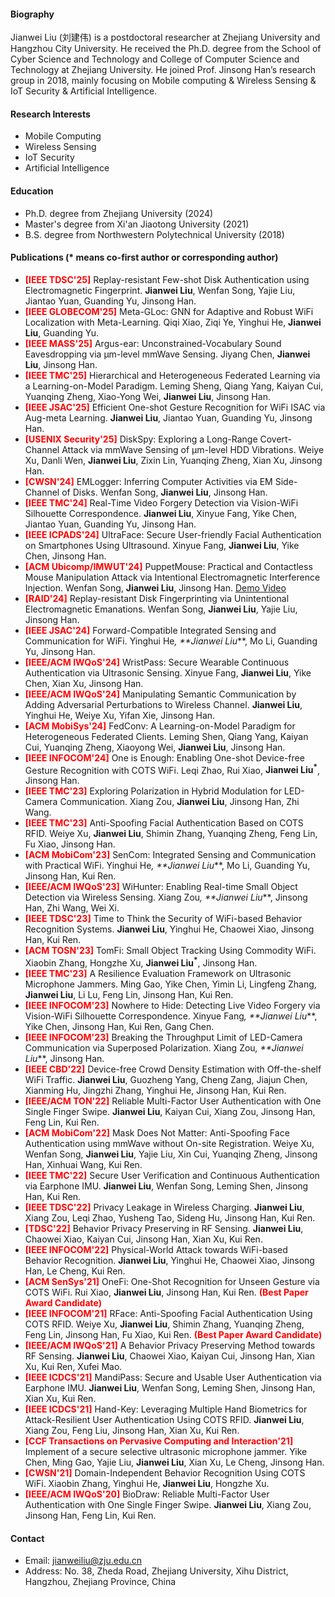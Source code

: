 #### Biography
Jianwei Liu (刘建伟) is a postdoctoral researcher at Zhejiang University and Hangzhou City University. He received the Ph.D. degree from the School of Cyber Science and Technology and College of Computer Science and Technology at Zhejiang University. He joined Prof. Jinsong Han’s research group in 2018, mainly focusing on Mobile computing & Wireless Sensing & IoT Security & Artificial Intelligence. 

#### Research Interests
-  Mobile Computing
-  Wireless Sensing
-  IoT Security
-  Artificial Intelligence


#### Education
- Ph.D. degree from Zhejiang University (2024)
- Master's degree from Xi'an Jiaotong University (2021)
- B.S. degree from Northwestern Polytechnical University (2018)

#### Publications (* means co-first author or corresponding author)
- **<font color="Red">[IEEE TDSC'25]</font>** Replay-resistant Few-shot Disk Authentication using Electromagnetic Fingerprint. **Jianwei Liu**, Wenfan Song, Yajie Liu, Jiantao Yuan, Guanding Yu, Jinsong Han.
- **<font color="Red">[IEEE GLOBECOM'25]</font>** Meta-GLoc: GNN for Adaptive and Robust WiFi Localization with Meta-Learning. Qiqi Xiao, Ziqi Ye, Yinghui He, **Jianwei Liu**, Guanding Yu.
- **<font color="Red">[IEEE MASS'25]</font>** Argus-ear: Unconstrained-Vocabulary Sound Eavesdropping via μm-level mmWave Sensing. Jiyang Chen, **Jianwei Liu**, Jinsong Han.
- **<font color="Red">[IEEE TMC'25]</font>** Hierarchical and Heterogeneous Federated Learning via a Learning-on-Model Paradigm. Leming Sheng, Qiang Yang, Kaiyan Cui, Yuanqing Zheng, Xiao-Yong Wei, **Jianwei Liu**, Jinsong Han.
- **<font color="Red">[IEEE JSAC'25]</font>** Efficient One-shot Gesture Recognition for WiFi ISAC via Aug-meta Learning. **Jianwei Liu**, Jiantao Yuan, Guanding Yu, Jinsong Han.
- **<font color="Red">[USENIX Security'25]</font>** DiskSpy: Exploring a Long-Range Covert-Channel Attack via mmWave Sensing of μm-level HDD Vibrations. Weiye Xu, Danli Wen, **Jianwei Liu**, Zixin Lin, Yuanqing Zheng, Xian Xu, Jinsong Han.
- **<font color="Red">[CWSN'24]</font>** EMLogger: Inferring Computer Activities via EM Side-Channel of Disks. Wenfan Song, **Jianwei Liu**, Jinsong Han.
- **<font color="Red">[IEEE TMC'24]</font>** Real-Time Video Forgery Detection via Vision-WiFi Silhouette Correspondence. **Jianwei Liu**, Xinyue Fang, Yike Chen, Jiantao Yuan, Guanding Yu, Jinsong Han.
- **<font color="Red">[IEEE ICPADS'24]</font>** UltraFace: Secure User-friendly Facial Authentication on Smartphones Using Ultrasound. Xinyue Fang, **Jianwei Liu**, Yike Chen, Jinsong Han.
- **<font color="Red">[ACM Ubicomp/IMWUT'24]</font>** PuppetMouse: Practical and Contactless Mouse Manipulation Attack via Intentional Electromagnetic Interference Injection. Wenfan Song, **Jianwei Liu**, Jinsong Han. [Demo Video](https://files.catbox.moe/ou5xdw.mp4)
- **<font color="Red">[RAID'24]</font>** Replay-resistant Disk Fingerprinting via Unintentional Electromagnetic Emanations. Wenfan Song, **Jianwei Liu**, Yajie Liu, Jinsong Han.
- **<font color="Red">[IEEE JSAC'24]</font>** Forward-Compatible Integrated Sensing and Communication for WiFi. Yinghui He<sup>*</sup>, **Jianwei Liu<sup>*</sup>**, Mo Li, Guanding Yu, Jinsong Han.
- **<font color="Red">[IEEE/ACM IWQoS'24]</font>** WristPass: Secure Wearable Continuous Authentication via Ultrasonic Sensing. Xinyue Fang, **Jianwei Liu**, Yike Chen, Xian Xu, Jinsong Han.
- **<font color="Red">[IEEE/ACM IWQoS'24]</font>** Manipulating Semantic Communication by Adding Adversarial Perturbations to Wireless Channel. **Jianwei Liu**, Yinghui He, Weiye Xu, Yifan Xie, Jinsong Han.
- **<font color="Red">[ACM MobiSys'24]</font>** FedConv: A Learning-on-Model Paradigm for Heterogeneous Federated Clients. Leming Shen, Qiang Yang, Kaiyan Cui, Yuanqing Zheng, Xiaoyong Wei, **Jianwei Liu**, Jinsong Han.
- **<font color="Red">[IEEE INFOCOM'24]</font>** One is Enough: Enabling One-shot Device-free Gesture Recognition with COTS WiFi. Leqi Zhao, Rui Xiao, **Jianwei Liu<sup>*</sup>**, Jinsong Han.
- **<font color="Red">[IEEE TMC'23]</font>** Exploring Polarization in Hybrid Modulation for LED-Camera Communication. Xiang Zou, **Jianwei Liu**, Jinsong Han, Zhi Wang.
- **<font color="Red">[IEEE TMC'23]</font>** Anti-Spoofing Facial Authentication Based on COTS RFID. Weiye Xu, **Jianwei Liu**, Shimin Zhang, Yuanqing Zheng, Feng Lin, Fu Xiao, Jinsong Han.
- **<font color="Red">[ACM MobiCom'23]</font>** SenCom: Integrated Sensing and Communication with Practical WiFi. Yinghui He<sup>*</sup>, **Jianwei Liu<sup>*</sup>**, Mo Li, Guanding Yu, Jinsong Han, Kui Ren.
- **<font color="Red">[IEEE/ACM IWQoS'23]</font>** WiHunter: Enabling Real-time Small Object Detection via Wireless Sensing. Xiang Zou<sup>*</sup>, **Jianwei Liu<sup>*</sup>**, Jinsong Han, Zhi Wang, Wei Xi.
- **<font color="Red">[IEEE TDSC'23]</font>** Time to Think the Security of WiFi-based Behavior Recognition Systems. **Jianwei Liu**, Yinghui He, Chaowei Xiao, Jinsong Han, Kui Ren.
- **<font color="Red">[ACM TOSN'23]</font>** TomFi: Small Object Tracking Using Commodity WiFi. Xiaobin Zhang, Hongzhe Xu, **Jianwei Liu<sup>*</sup>**, Jinsong Han.
- **<font color="Red">[IEEE TMC'23]</font>** A Resilience Evaluation Framework on Ultrasonic Microphone Jammers. Ming Gao, Yike Chen, Yimin Li, Lingfeng Zhang, **Jianwei Liu**, Li Lu, Feng Lin, Jinsong Han, Kui Ren.
- **<font color="Red">[IEEE INFOCOM'23]</font>** Nowhere to Hide: Detecting Live Video Forgery via Vision-WiFi Silhouette Correspondence. Xinyue Fang<sup>*</sup>, **Jianwei Liu<sup>*</sup>**, Yike Chen, Jinsong Han, Kui Ren, Gang Chen.
- **<font color="Red">[IEEE INFOCOM'23]</font>** Breaking the Throughput Limit of LED-Camera Communication via Superposed Polarization. Xiang Zou<sup>*</sup>, **Jianwei Liu<sup>*</sup>**, Jinsong Han.
- **<font color="Red">[IEEE CBD'22]</font>** Device-free Crowd Density Estimation with Off-the-shelf WiFi Traffic. **Jianwei Liu**, Guozheng Yang, Cheng Zang, Jiajun Chen, Xianming Hu, Jingzhi Zhang, Yinghui He, Jinsong Han, Kui Ren.
- **<font color="Red">[IEEE/ACM TON'22]</font>** Reliable Multi-Factor User Authentication with One Single Finger Swipe. **Jianwei Liu**, Kaiyan Cui, Xiang Zou, Jinsong Han, Feng Lin, Kui Ren.
- **<font color="Red">[ACM MobiCom'22]</font>** Mask Does Not Matter: Anti-Spoofing Face Authentication using mmWave without On-site Registration. Weiye Xu, Wenfan Song, **Jianwei Liu**, Yajie Liu, Xin Cui, Yuanqing Zheng, Jinsong Han, Xinhuai Wang, Kui Ren.
- **<font color="Red">[IEEE TMC'22]</font>** Secure User Verification and Continuous Authentication via Earphone IMU. **Jianwei Liu**, Wenfan Song, Leming Shen, Jinsong Han, Kui Ren.
- **<font color="Red">[IEEE TDSC'22]</font>** Privacy Leakage in Wireless Charging. **Jianwei Liu**, Xiang Zou, Leqi Zhao, Yusheng Tao, Sideng Hu, Jinsong Han, Kui Ren.
- **<font color="Red">[TDSC'22]</font>** Behavior Privacy Preserving in RF Sensing. **Jianwei Liu**, Chaowei Xiao, Kaiyan Cui, Jinsong Han, Xian Xu, Kui Ren. 
- **<font color="Red">[IEEE INFOCOM'22]</font>** Physical-World Attack towards WiFi-based Behavior Recognition. **Jianwei Liu**, Yinghui He, Chaowei Xiao, Jinsong Han, Le Cheng, Kui Ren.
- **<font color="Red">[ACM SenSys'21]</font>** OneFi: One-Shot Recognition for Unseen Gesture via COTS WiFi. Rui Xiao, **Jianwei Liu**, Jinsong Han, Kui Ren. **<font color="Red">(Best Paper Award Candidate)</font>**
- **<font color="Red">[IEEE INFOCOM'21]</font>** RFace: Anti-Spoofing Facial Authentication Using COTS RFID. Weiye Xu, **Jianwei Liu**, Shimin Zhang, Yuanqing Zheng, Feng Lin, Jinsong Han, Fu Xiao, Kui Ren. **<font color="Red">(Best Paper Award Candidate)</font>**
- **<font color="Red">[IEEE/ACM IWQoS'21]</font>** A Behavior Privacy Preserving Method towards RF Sensing. **Jianwei Liu**, Chaowei Xiao, Kaiyan Cui, Jinsong Han, Xian Xu, Kui Ren, Xufei Mao. 
- **<font color="Red">[IEEE ICDCS'21]</font>** MandiPass: Secure and Usable User Authentication via Earphone IMU. **Jianwei Liu**, Wenfan Song, Leming Shen, Jinsong Han, Xian Xu, Kui Ren.
- **<font color="Red">[IEEE ICDCS'21]</font>** Hand-Key: Leveraging Multiple Hand Biometrics for Attack-Resilient User Authentication Using COTS RFID. **Jianwei Liu**, Xiang Zou, Feng Liu, Jinsong Han, Xian Xu, Kui Ren.
- **<font color="Red">[CCF Transactions on Pervasive Computing and Interaction'21]</font>** Implement of a secure selective ultrasonic microphone jammer. Yike Chen, Ming Gao, Yajie Liu, **Jianwei Liu**, Xian Xu, Le Cheng, Jinsong Han.
- **<font color="Red">[CWSN'21]</font>** Domain-Independent Behavior Recognition Using COTS WiFi. Xiaobin Zhang, Yinghui He, **Jianwei Liu**, Hongzhe Xu.
- **<font color="Red">[IEEE/ACM IWQoS'20]</font>** BioDraw: Reliable Multi-Factor User Authentication with One Single Finger Swipe. **Jianwei Liu**, Xiang Zou, Jinsong Han, Feng Lin, Kui Ren.


#### Contact
- Email: jianweiliu@zju.edu.cn
- Address: No. 38, Zheda Road, Zhejiang University, Xihu District, Hangzhou, Zhejiang Province, China
